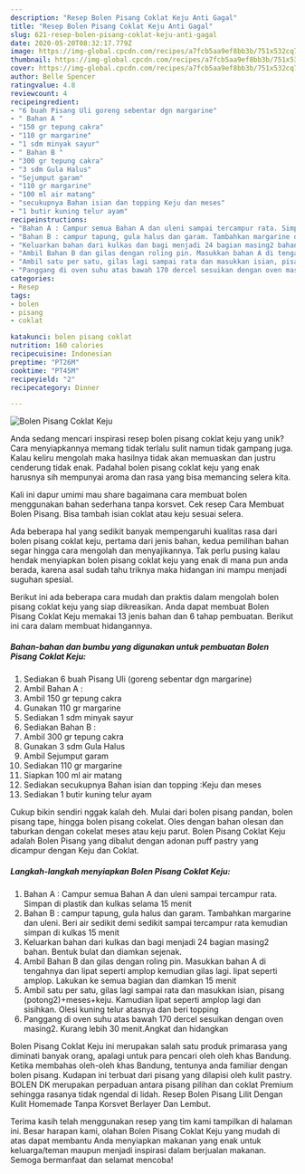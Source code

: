 ```yaml
---
description: "Resep Bolen Pisang Coklat Keju Anti Gagal"
title: "Resep Bolen Pisang Coklat Keju Anti Gagal"
slug: 621-resep-bolen-pisang-coklat-keju-anti-gagal
date: 2020-05-20T08:32:17.779Z
image: https://img-global.cpcdn.com/recipes/a7fcb5aa9ef8bb3b/751x532cq70/bolen-pisang-coklat-keju-foto-resep-utama.jpg
thumbnail: https://img-global.cpcdn.com/recipes/a7fcb5aa9ef8bb3b/751x532cq70/bolen-pisang-coklat-keju-foto-resep-utama.jpg
cover: https://img-global.cpcdn.com/recipes/a7fcb5aa9ef8bb3b/751x532cq70/bolen-pisang-coklat-keju-foto-resep-utama.jpg
author: Belle Spencer
ratingvalue: 4.8
reviewcount: 4
recipeingredient:
- "6 buah Pisang Uli goreng sebentar dgn margarine"
- " Bahan A "
- "150 gr tepung cakra"
- "110 gr margarine"
- "1 sdm minyak sayur"
- " Bahan B "
- "300 gr tepung cakra"
- "3 sdm Gula Halus"
- "Sejumput garam"
- "110 gr margarine"
- "100 ml air matang"
- "secukupnya Bahan isian dan topping Keju dan meses"
- "1 butir kuning telur ayam"
recipeinstructions:
- "Bahan A : Campur semua Bahan A dan uleni sampai tercampur rata. Simpan di plastik dan kulkas selama 15 menit"
- "Bahan B : campur tapung, gula halus dan garam. Tambahkan margarine dan uleni. Beri air sedikit demi sedikit sampai tercampur rata kemudian simpan di kulkas 15 menit"
- "Keluarkan bahan dari kulkas dan bagi menjadi 24 bagian masing2 bahan. Bentuk bulat dan diamkan sejenak."
- "Ambil Bahan B dan gilas dengan roling pin. Masukkan bahan A di tengahnya dan lipat seperti amplop kemudian gilas lagi. lipat seperti amplop. Lakukan ke semua bagian dan diamkan 15 menit"
- "Ambil satu per satu, gilas lagi sampai rata dan masukkan isian, pisang (potong2)+meses+keju. Kamudian lipat seperti amplop lagi dan sisihkan. Olesi kuning telur atasnya dan beri topping"
- "Panggang di oven suhu atas bawah 170 dercel sesuikan dengan oven masing2. Kurang lebih 30 menit.Angkat dan hidangkan"
categories:
- Resep
tags:
- bolen
- pisang
- coklat

katakunci: bolen pisang coklat 
nutrition: 160 calories
recipecuisine: Indonesian
preptime: "PT26M"
cooktime: "PT45M"
recipeyield: "2"
recipecategory: Dinner

---
```



![Bolen Pisang Coklat Keju](https://img-global.cpcdn.com/recipes/a7fcb5aa9ef8bb3b/751x532cq70/bolen-pisang-coklat-keju-foto-resep-utama.jpg)

Anda sedang mencari inspirasi resep bolen pisang coklat keju yang unik? Cara menyiapkannya memang tidak terlalu sulit namun tidak gampang juga. Kalau keliru mengolah maka hasilnya tidak akan memuaskan dan justru cenderung tidak enak. Padahal bolen pisang coklat keju yang enak harusnya sih mempunyai aroma dan rasa yang bisa memancing selera kita.

Kali ini dapur umimi mau share bagaimana cara membuat bolen menggunakan bahan sederhana tanpa korsvet. Cek resep Cara Membuat Bolen Pisang. Bisa tambah isian coklat atau keju sesuai selera.

Ada beberapa hal yang sedikit banyak mempengaruhi kualitas rasa dari bolen pisang coklat keju, pertama dari jenis bahan, kedua pemilihan bahan segar hingga cara mengolah dan menyajikannya. Tak perlu pusing kalau hendak menyiapkan bolen pisang coklat keju yang enak di mana pun anda berada, karena asal sudah tahu triknya maka hidangan ini mampu menjadi suguhan spesial.


Berikut ini ada beberapa cara mudah dan praktis dalam mengolah bolen pisang coklat keju yang siap dikreasikan. Anda dapat membuat Bolen Pisang Coklat Keju memakai 13 jenis bahan dan 6 tahap pembuatan. Berikut ini cara dalam membuat hidangannya.

<!--inarticleads1-->

##### Bahan-bahan dan bumbu yang digunakan untuk pembuatan Bolen Pisang Coklat Keju:

1. Sediakan 6 buah Pisang Uli (goreng sebentar dgn margarine)
1. Ambil  Bahan A :
1. Ambil 150 gr tepung cakra
1. Gunakan 110 gr margarine
1. Sediakan 1 sdm minyak sayur
1. Sediakan  Bahan B :
1. Ambil 300 gr tepung cakra
1. Gunakan 3 sdm Gula Halus
1. Ambil Sejumput garam
1. Sediakan 110 gr margarine
1. Siapkan 100 ml air matang
1. Sediakan secukupnya Bahan isian dan topping :Keju dan meses
1. Sediakan 1 butir kuning telur ayam


Cukup bikin sendiri nggak kalah deh. Mulai dari bolen pisang pandan, bolen pisang tape, hingga bolen pisang cokelat. Oles dengan bahan olesan dan taburkan dengan cokelat meses atau keju parut. Bolen Pisang Coklat Keju adalah Bolen Pisang yang dibalut dengan adonan puff pastry yang dicampur dengan Keju dan Coklat. 

<!--inarticleads2-->

##### Langkah-langkah menyiapkan Bolen Pisang Coklat Keju:

1. Bahan A : Campur semua Bahan A dan uleni sampai tercampur rata. Simpan di plastik dan kulkas selama 15 menit
1. Bahan B : campur tapung, gula halus dan garam. Tambahkan margarine dan uleni. Beri air sedikit demi sedikit sampai tercampur rata kemudian simpan di kulkas 15 menit
1. Keluarkan bahan dari kulkas dan bagi menjadi 24 bagian masing2 bahan. Bentuk bulat dan diamkan sejenak.
1. Ambil Bahan B dan gilas dengan roling pin. Masukkan bahan A di tengahnya dan lipat seperti amplop kemudian gilas lagi. lipat seperti amplop. Lakukan ke semua bagian dan diamkan 15 menit
1. Ambil satu per satu, gilas lagi sampai rata dan masukkan isian, pisang (potong2)+meses+keju. Kamudian lipat seperti amplop lagi dan sisihkan. Olesi kuning telur atasnya dan beri topping
1. Panggang di oven suhu atas bawah 170 dercel sesuikan dengan oven masing2. Kurang lebih 30 menit.Angkat dan hidangkan


Bolen Pisang Coklat Keju ini merupakan salah satu produk primarasa yang diminati banyak orang, apalagi untuk para pencari oleh oleh khas Bandung. Ketika membahas oleh-oleh khas Bandung, tentunya anda familiar dengan bolen pisang. Kudapan ini terbuat dari pisang yang dilapisi oleh kulit pastry. BOLEN DK merupakan perpaduan antara pisang pilihan dan coklat Premium sehingga rasanya tidak ngendal di lidah. Resep Bolen Pisang Lilit Dengan Kulit Homemade Tanpa Korsvet Berlayer Dan Lembut. 

Terima kasih telah menggunakan resep yang tim kami tampilkan di halaman ini. Besar harapan kami, olahan Bolen Pisang Coklat Keju yang mudah di atas dapat membantu Anda menyiapkan makanan yang enak untuk keluarga/teman maupun menjadi inspirasi dalam berjualan makanan. Semoga bermanfaat dan selamat mencoba!
